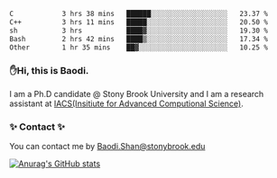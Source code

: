 <!--START_SECTION:waka-->

```txt
C            3 hrs 38 mins   ██████░░░░░░░░░░░░░░░░░░░   23.37 %
C++          3 hrs 11 mins   █████░░░░░░░░░░░░░░░░░░░░   20.50 %
sh           3 hrs           ████▓░░░░░░░░░░░░░░░░░░░░   19.30 %
Bash         2 hrs 42 mins   ████▒░░░░░░░░░░░░░░░░░░░░   17.34 %
Other        1 hr 35 mins    ██▓░░░░░░░░░░░░░░░░░░░░░░   10.25 %
```

<!--END_SECTION:waka-->

### ✋Hi, this is Baodi. 

I am a Ph.D candidate @ Stony Brook University and I am a research assistant at [IACS(Insitiute for Advanced Computional Science)](https://iacs.stonybrook.edu/).

### ✨ Contact ✨

You can contact me by [Baodi.Shan@stonybrook.edu](mailto:Baodi.Shan@stonybrook.edu)

[![Anurag's GitHub stats](https://github-readme-stats.vercel.app/api?username=lwshanbd&theme=jolly&show_icons=true&count_private=true&include_all_commits=true)](https://github.com/anuraghazra/github-readme-stats)



<!--
**lwshanbd/lwshanbd** is a ✨ _special_ ✨ repository because its `README.md` (this file) appears on your GitHub profile.

Here are some ideas to get you started:

- 🔭 I’m currently working on ...
- 🌱 I’m currently learning ...
- 👯 I’m looking to collaborate on ...
- 🤔 I’m looking for help with ...
- 💬 Ask me about ...
- 📫 How to reach me: ...
- 😄 Pronouns: ...
- ⚡ Fun fact: ...
-->
